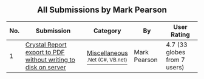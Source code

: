﻿<div align="center">

## All Submissions by Mark Pearson

</div>

No.  | Submission | Category | By   | User Rating
---- | ---------- | -------- | ---- | -----------
1 | [Crystal Report export to PDF without writing to disk on server<br />](https://github.com/Planet-Source-Code/mark-pearson-crystal-report-export-to-pdf-without-writing-to-disk-on-server__10-1503) | [Miscellaneous<br /><sup>.Net (C#, VB.net)</sup>](../ByCategory/miscellaneous__10-1.md) | Mark Pearson | 4.7 (33 globes from 7 users)

